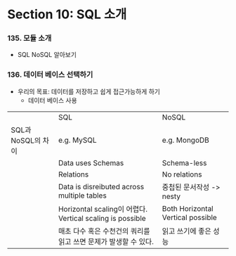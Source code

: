 # Section 10: SQL 소개

### 135. 모듈 소개
- SQL NoSQL 알아보기

### 136. 데이터 베이스 선택하기
- 우리의 목표: 데이터를 저장하고 쉽게 접근가능하게 하기
  - 데이터 베이스 사용

||||
|---|---|---|
||SQL|NoSQL|
|SQL과 NoSQL의 차이|e.g. MySQL|e.g. MongoDB|
||Data uses Schemas|Schema-less|
||Relations|No relations|
||Data is disreibuted across multiple tables|중첩된 문서작성 -> nesty|
||Horizontal scaling이 어렵다.<br> Vertical scaling is possible|Both Horizontal Vertical possible|
||매초 다수 혹은 수천건의 쿼리를 읽고 쓰면 문제가 발생할 수 있다.|읽고 쓰기에 좋은 성능|
